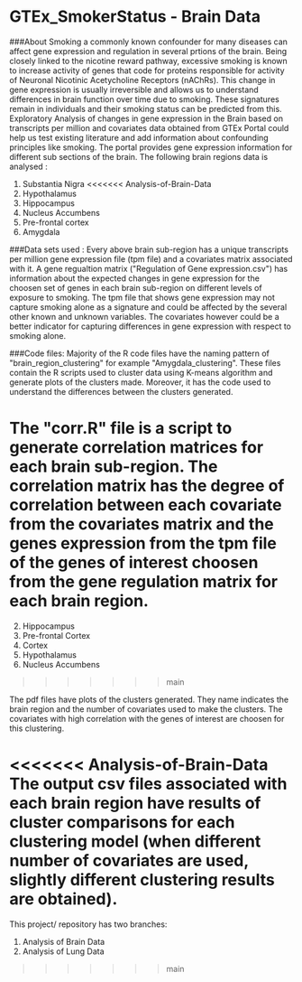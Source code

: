 # GTEx_SmokerStatus - Brain Data

###About
Smoking a commonly known confounder for many diseases can affect gene expression and regulation in several prtions of the brain. Being closely linked to the nicotine reward pathway, excessive smoking is known to increase activity of genes that code for proteins responsible for activity of Neuronal Nicotinic Acetycholine Receptors (nAChRs). This change in gene expression is usually irreversible and allows us to understand differences in brain function over time due to smoking. These signatures remain in individuals and their smoking status can be predicted from this. Exploratory Analysis of changes in gene expression in the Brain based on transcripts per million and covariates data obtained from GTEx Portal could help us test existing literature and add information about confounding principles like smoking. The portal provides gene expression information for different sub sections of the brain. The following brain regions data is analysed :

1. Substantia Nigra
<<<<<<< Analysis-of-Brain-Data
2. Hypothalamus
3. Hippocampus
4. Nucleus Accumbens
5. Pre-frontal cortex
6. Amygdala


###Data sets used :
Every above brain sub-region has a unique transcripts per million gene expression file (tpm file) and a covariates matrix associated with it. A gene regualtion matrix  ("Regulation of Gene expression.csv") has information about the expected changes in gene expression for the choosen set of genes in each brain sub-region on different levels of exposure to smoking. The tpm file that shows gene expression may not capture smoking alone as a signature and could be affected by the several other known and unknown variables. The covariates however could be a better indicator for capturing differences in gene expression with respect to smoking alone. 

###Code files:
Majority of the R code files have the naming pattern of "brain_region_clustering" for example "Amygdala_clustering". These files contain the R scripts used to cluster data using K-means algorithm and generate plots of the clusters made. Moreover, it has the code used to understand the differences between the clusters generated. 

The "corr.R" file is a script to generate correlation matrices for each brain sub-region. The correlation matrix has the degree of correlation between each covariate from the covariates matrix and the genes expression from the tpm file of the genes of interest choosen from the gene regulation matrix for each brain region.
=======
2. Hippocampus
3. Pre-frontal Cortex
4. Cortex
5. Hypothalamus
6. Nucleus Accumbens
>>>>>>> main

The pdf files have plots of the clusters generated. They name indicates the brain region and the number of covariates used to make the clusters. The covariates with high correlation with the genes of interest are choosen for this clustering. 

<<<<<<< Analysis-of-Brain-Data
The output csv files associated with each brain region have results of cluster comparisons for each clustering model (when different number of covariates are used, slightly different clustering results are obtained). 
=======
This project/ repository has two branches:
1. Analysis of Brain Data
2. Analysis of Lung Data

>>>>>>> main
